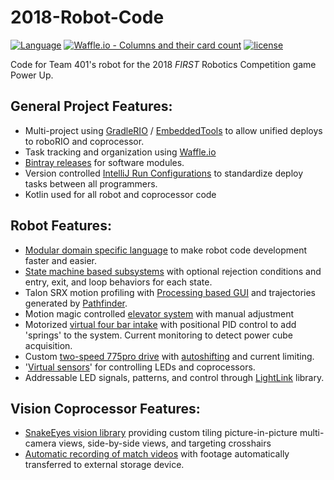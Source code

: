 # 2018-Robot-Code

[![Language](https://img.shields.io/github/languages/top/team401/2018-Robot-Code.svg)](https://github.com/team401/2018-Robot-Code) 
[![Waffle.io - Columns and their card count](https://badge.waffle.io/team401/2018-Robot-Code.svg?columns=all)](https://waffle.io/team401/2018-Robot-Code)
[![license](https://img.shields.io/github/license/team401/2018-Robot-Code.svg)](https://github.com/team401/2018-Robot-Code/blob/master/LICENSE)

Code for Team 401's robot for the 2018 *FIRST* Robotics Competition game Power Up.

## General Project Features:
* Multi-project using [GradleRIO](https://github.com/Open-RIO/GradleRIO) / [EmbeddedTools](https://github.com/JacisNonsense/EmbeddedTools) to allow unified deploys to roboRIO and coprocessor.
* Task tracking and organization using [Waffle.io](https://waffle.io/team401/2018-Robot-Code)
* [Bintray releases](https://bintray.com/team401) for software modules.
* Version controlled [IntelliJ Run Configurations](.idea/runConfigurations) to standardize deploy tasks between all programmers.
*  Kotlin used for all robot and coprocessor code



## Robot Features:
*  [Modular domain specific language](https://github.com/team401/SnakeSkin) to make robot code development faster and easier.
*  [State machine based subsystems](robot/src/main/kotlin/org/team401/robot2018/subsystems/Rungs.kt) with optional rejection conditions and entry, exit, and loop behaviors for each state.
*  Talon SRX motion profiling with [Processing based GUI](https://github.com/team401/MP-Generator) and trajectories generated by [Pathfinder](https://github.com/JacisNonsense/Pathfinder). 
*  Motion magic controlled [elevator system](robot/src/main/kotlin/org/team401/robot2018/subsystems/Elevator.kt) with manual adjustment
*  Motorized [virtual four bar intake](robot/src/main/kotlin/org/team401/robot2018/subsystems/Intake.kt) with positional PID control to add 'springs' to the system. Current monitoring to detect power cube acquisition.
*  Custom [two-speed 775pro drive](robot/src/main/kotlin/org/team401/robot2018/subsystems/Drivetrain.kt) with [autoshifting](robot/src/main/kotlin/org/team401/robot2018/AutoShifter.kt) and current limiting.
*  '[Virtual sensors](robot/src/main/kotlin/org/team401/robot2018/Sensors.kt)' for controlling LEDs and coprocessors.
*  Addressable LED signals, patterns, and control through [LightLink](https://github.com/team401/LightLink) library.

## Vision Coprocessor Features:
* [SnakeEyes vision library](https://github.com/team401/SnakeEyes) providing custom tiling picture-in-picture multi-camera views, side-by-side views, and targeting crosshairs
* [Automatic recording of match videos](vision/src/main/kotlin/org/team401/vision2018/VideoRecorder.kt) with footage automatically transferred to external storage device.
